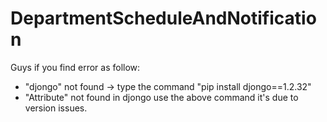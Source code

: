 # DepartmentScheduleAndNotification

Guys if you find error as follow:
- "djongo" not found -> type the command "pip install djongo==1.2.32"
- "Attribute" not found in djongo use the above command it's due to version issues.
